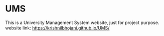 # UMS
This is a University Management System website, just for project purpose.
website link: https://krishnilbhojani.github.io/UMS/
